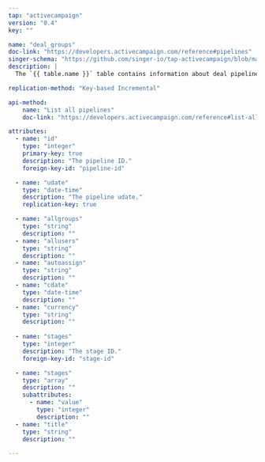 ```yaml
---
tap: "activecampaign"
version: "0.4"
key: ""

name: "deal_groups"
doc-link: "https://developers.activecampaign.com/reference#pipelines"
singer-schema: "https://github.com/singer-io/tap-activecampaign/blob/master/tap_activecampaign/schemas/deal_groups.json"
description: |
  The `{{ table.name }}` table contains information about deal pipelines in your {{ integration.display_name }} account.

replication-method: "Key-based Incremental"

api-method:
    name: "List all pipelines"
    doc-link: "https://developers.activecampaign.com/reference#list-all-pipelines"

attributes:
  - name: "id"
    type: "integer"
    primary-key: true
    description: "The pipeline ID."
    foreign-key-id: "pipeline-id"

  - name: "udate"
    type: "date-time"
    description: "The pipeline udate."
    replication-key: true

  - name: "allgroups"
    type: "string"
    description: ""
  - name: "allusers"
    type: "string"
    description: ""
  - name: "autoassign"
    type: "string"
    description: ""
  - name: "cdate"
    type: "date-time"
    description: ""
  - name: "currency"
    type: "string"
    description: ""
  
  - name: "stages"
    type: "integer"
    description: "The stage ID."
    foreign-key-id: "stage-id"

  - name: "stages"
    type: "array"
    description: ""
    subattributes:
      - name: "value"
        type: "integer"
        description: ""
  - name: "title"
    type: "string"
    description: ""

---
```

